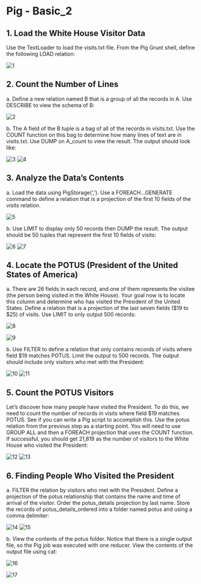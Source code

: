 # Pig - Basic_2

## 1. Load the White House Visitor Data
Use the TextLoader to load the visits.txt file. From the Pig Grunt shell, define the following LOAD relation:

![1](https://user-images.githubusercontent.com/63635471/88555498-8d4a5080-d045-11ea-8ae1-cd4f653434a7.PNG)


## 2. Count the Number of Lines
a. Define a new relation named B that is a group of all the records in A.
Use DESCRIBE to view the schema of B:

![2](https://user-images.githubusercontent.com/63635471/88555504-8de2e700-d045-11ea-90fe-58d5a9d0c4d0.PNG)

b. The A field of the B tuple is a bag of all of the records in visits.txt. Use the COUNT function on this bag to determine how many lines of text are in visits.txt.
Use DUMP on A_count to view the result. The output should look like:

![3](https://user-images.githubusercontent.com/63635471/88555508-8e7b7d80-d045-11ea-875f-a1cf145d453e.PNG)
![4](https://user-images.githubusercontent.com/63635471/88555512-8f141400-d045-11ea-8930-8544e5952d40.PNG)


## 3. Analyze the Data’s Contents
a. Load the data using PigStorage(‘,’).
Use a FOREACH...GENERATE command to define a relation that is a projection of
the first 10 fields of the visits relation.

![5](https://user-images.githubusercontent.com/63635471/88555520-90ddd780-d045-11ea-88f7-5b74ec9921cf.PNG)

b. Use LIMIT to display only 50 records then DUMP the result.
The output should be 50 tuples that represent the first 10 fields of visits:

![6](https://user-images.githubusercontent.com/63635471/88555522-91766e00-d045-11ea-8bbe-93155c4f4e85.PNG)
![7](https://user-images.githubusercontent.com/63635471/88555525-920f0480-d045-11ea-911b-3f3ea72d84cb.PNG)


## 4. Locate the POTUS (President of the United States of America)
a. There are 26 fields in each record, and one of them represents the visitee (the person being visited in the White House). Your goal now is to locate this column and determine who has visited the President of the United States. Define a relation that is a projection of the last seven fields ($19 to $25) of visits. Use LIMIT to only output 500 records:

![8](https://user-images.githubusercontent.com/63635471/88555531-94715e80-d045-11ea-8c1c-86ba1ca28d56.PNG)

![9](https://user-images.githubusercontent.com/63635471/88555533-9509f500-d045-11ea-849a-7e6fb4037e64.PNG)

b. Use FILTER to define a relation that only contains records of visits where field $19 matches POTUS. Limit the output to 500 records. The output should include only visitors who met with the President:

![10](https://user-images.githubusercontent.com/63635471/88555538-95a28b80-d045-11ea-83fc-7df275579bc7.PNG)
![11](https://user-images.githubusercontent.com/63635471/88555544-96d3b880-d045-11ea-8f80-842bd4e7e13d.PNG)


## 5. Count the POTUS Visitors
Let’s discover how many people have visited the President. To do this, we need to count the number of records in visits where field $19 matches POTUS. See if you can write a Pig script to accomplish this. Use the potus relation from the previous step as a starting point. You will need to use GROUP ALL and then a FOREACH projection that uses the COUNT function.
If successful, you should get 21,819 as the number of visitors to the White House who visited the President:

![12](https://user-images.githubusercontent.com/63635471/88555548-9804e580-d045-11ea-9cc6-c5819cd219da.PNG)
![13](https://user-images.githubusercontent.com/63635471/88555554-99361280-d045-11ea-8221-25d0634e5eaa.PNG)


## 6. Finding People Who Visited the President
a. FILTER the relation by visitors who met with the President.
Define a projection of the potus relationship that contains the name and time of arrival of the visitor.
Order the potus_details projection by last name.
Store the records of potus_details_ordered into a folder named potus and using a comma delimiter:

![14](https://user-images.githubusercontent.com/63635471/88555564-99cea900-d045-11ea-8420-b009b99308c0.PNG)
![15](https://user-images.githubusercontent.com/63635471/88555573-9b986c80-d045-11ea-9a07-e76caaaf1b1b.PNG)

b. View the contents of the potus folder.
Notice that there is a single output file, so the Pig job was executed with one reducer. View the contents of the output file using cat:

![16](https://user-images.githubusercontent.com/63635471/88555576-9c310300-d045-11ea-805b-442137767569.PNG)

![17](https://user-images.githubusercontent.com/63635471/88555579-9d623000-d045-11ea-8a54-99150584d1b7.PNG)





